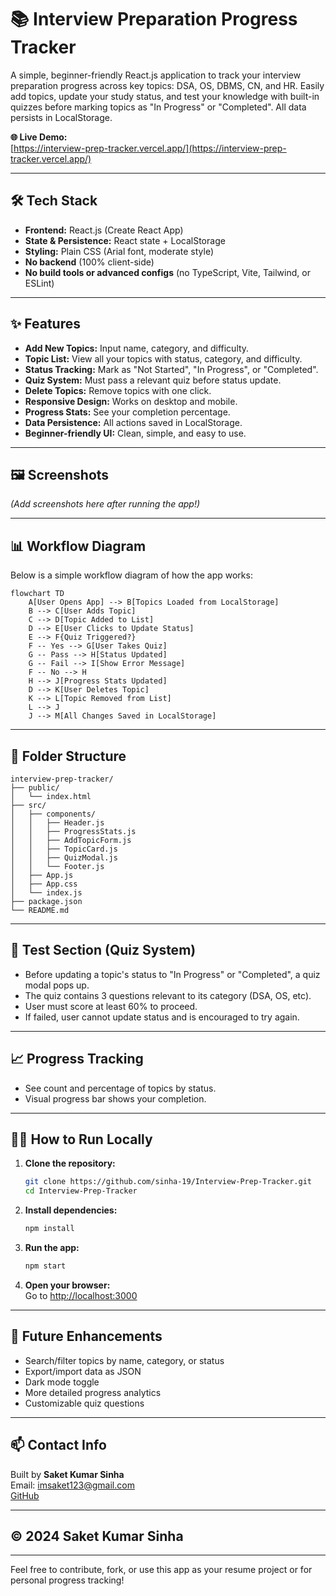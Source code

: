 # 📚 Interview Preparation Progress Tracker

A simple, beginner-friendly React.js application to track your interview preparation progress across key topics: DSA, OS, DBMS, CN, and HR. Easily add topics, update your study status, and test your knowledge with built-in quizzes before marking topics as "In Progress" or "Completed". All data persists in LocalStorage.

**🌐 Live Demo:**  
[https://interview-prep-tracker.vercel.app/](https://interview-prep-tracker.vercel.app/)

---

## 🛠️ Tech Stack

- **Frontend:** React.js (Create React App)
- **State & Persistence:** React state + LocalStorage
- **Styling:** Plain CSS (Arial font, moderate style)
- **No backend** (100% client-side)
- **No build tools or advanced configs** (no TypeScript, Vite, Tailwind, or ESLint)

---

## ✨ Features

- **Add New Topics:** Input name, category, and difficulty.
- **Topic List:** View all your topics with status, category, and difficulty.
- **Status Tracking:** Mark as "Not Started", "In Progress", or "Completed".
- **Quiz System:** Must pass a relevant quiz before status update.
- **Delete Topics:** Remove topics with one click.
- **Responsive Design:** Works on desktop and mobile.
- **Progress Stats:** See your completion percentage.
- **Data Persistence:** All actions saved in LocalStorage.
- **Beginner-friendly UI:** Clean, simple, and easy to use.

---

## 🖼️ Screenshots

*(Add screenshots here after running the app!)*

---

## 📊 Workflow Diagram

Below is a simple workflow diagram of how the app works:

```mermaid
flowchart TD
    A[User Opens App] --> B[Topics Loaded from LocalStorage]
    B --> C[User Adds Topic]
    C --> D[Topic Added to List]
    D --> E[User Clicks to Update Status]
    E --> F{Quiz Triggered?}
    F -- Yes --> G[User Takes Quiz]
    G -- Pass --> H[Status Updated]
    G -- Fail --> I[Show Error Message]
    F -- No --> H
    H --> J[Progress Stats Updated]
    D --> K[User Deletes Topic]
    K --> L[Topic Removed from List]
    L --> J
    J --> M[All Changes Saved in LocalStorage]
```

---

## 📂 Folder Structure

```
interview-prep-tracker/
├── public/
│   └── index.html
├── src/
│   ├── components/
│   │   ├── Header.js
│   │   ├── ProgressStats.js
│   │   ├── AddTopicForm.js
│   │   ├── TopicCard.js
│   │   ├── QuizModal.js
│   │   └── Footer.js
│   ├── App.js
│   ├── App.css
│   └── index.js
├── package.json
└── README.md
```

---

## 🧪 Test Section (Quiz System)

- Before updating a topic's status to "In Progress" or "Completed", a quiz modal pops up.
- The quiz contains 3 questions relevant to its category (DSA, OS, etc).
- User must score at least 60% to proceed.
- If failed, user cannot update status and is encouraged to try again.

---

## 📈 Progress Tracking

- See count and percentage of topics by status.
- Visual progress bar shows your completion.

---

## 🧑‍💻 How to Run Locally

1. **Clone the repository:**
   ```bash
   git clone https://github.com/sinha-19/Interview-Prep-Tracker.git
   cd Interview-Prep-Tracker
   ```
2. **Install dependencies:**
   ```bash
   npm install
   ```
3. **Run the app:**
   ```bash
   npm start
   ```
4. **Open your browser:**  
   Go to [http://localhost:3000](http://localhost:3000)

---

## 🔮 Future Enhancements

- Search/filter topics by name, category, or status
- Export/import data as JSON
- Dark mode toggle
- More detailed progress analytics
- Customizable quiz questions

---

## 📫 Contact Info

Built by **Saket Kumar Sinha**  
Email: imsaket123@gmail.com  
[GitHub](https://github.com/sinha-19)

---

## © 2024 Saket Kumar Sinha

---

Feel free to contribute, fork, or use this app as your resume project or for personal progress tracking!
